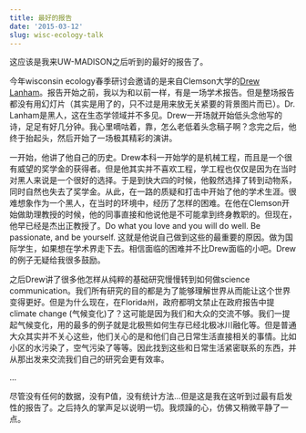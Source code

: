 ```yaml
---
title: 最好的报告
date: '2015-03-12'
slug: wisc-ecology-talk
---
```


这应该是我来UW-MADISON之后听到的最好的报告了。

今年wisconsin ecology春季研讨会邀请的是来自Clemson大学的[Drew Lanham](http://www.clemson.edu/cafls/safes/faculty_staff/lanham_drew.html)。报告开始之前，我以为和以前一样，有是一场学术报告。但是整场报告都没有用幻灯片（其实是用了的，只不过是用来放无关紧要的背景图片而已）。Dr. Lanham是黑人，这在生态学领域并不多见。Drew一开场就开始低头念他写的诗，足足有好几分钟。我心里嘀咕着，靠，怎么老低着头念稿子啊？念完之后，他终于抬起头，然后开始了一场极其精彩的演讲。

一开始，他讲了他自己的历史。Drew本科一开始学的是机械工程，而且是一个很有威望的奖学金的获得者。但是他其实并不喜欢工程，学工程也仅仅是因为在当时对黑人来说是一个很好的选择。于是到快大四的时候，他毅然选择了转到动物系，同时自然也失去了奖学金。从此，在一路的质疑和打击中开始了他的学术生涯。很难想象作为一个黑人，在当时的环境中，经历了怎样的困难。在他在Clemson开始做助理教授的时候，他的同事直接和他说他是不可能拿到终身教职的。但现在，他早已经是杰出正教授了。Do what you love and you will do well. Be passionate, and be yourself. 这就是他说自己做到这些的最重要的原因。做为国际学生，如果想在学术界走下去。相信面临的困难并不比Drew面临的小吧。Drew的例子无疑给我很多鼓励。

之后Drew讲了很多他怎样从纯粹的基础研究慢慢转到如何做science communication。我们所有研究的目的都是为了能够理解世界从而能让这个世界变得更好。但是为什么现在，在Florida州，政府都明文禁止在政府报告中提climate change (气候变化)了？这可能是因为我们和大众的交流不够。我们一提起气候变化，用的最多的例子就是北极熊如何生存已经北极冰川融化等。但是普通大众其实并不关心这些，他们关心的是和他们自己日常生活直接相关的事情。比如小区的水污染了，空气污染了等等。因此找到这些和日常生活紧密联系的东西，并从那出发来交流我们自己的研究会更有效率。

...

尽管没有任何的数据，没有P值，没有统计方法...但是这是我在这听到过最有启发性的报告了。之后持久的掌声足以说明一切。我烦躁的心，仿佛又稍微平静了一点。
